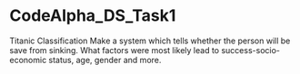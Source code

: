 # CodeAlpha_DS_Task1
Titanic Classification
Make a system which tells whether the person will
be save from sinking. What factors were most likely
lead to success-socio-economic status, age, gender
and more.
